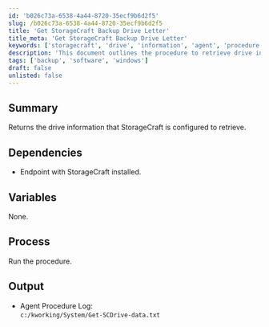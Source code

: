 ```yaml
---
id: 'b026c73a-6538-4a44-8720-35ecf9b6d2f5'
slug: /b026c73a-6538-4a44-8720-35ecf9b6d2f5
title: 'Get StorageCraft Backup Drive Letter'
title_meta: 'Get StorageCraft Backup Drive Letter'
keywords: ['storagecraft', 'drive', 'information', 'agent', 'procedure']
description: 'This document outlines the procedure to retrieve drive information configured by StorageCraft on an endpoint. It includes details on dependencies, process execution, and output logging.'
tags: ['backup', 'software', 'windows']
draft: false
unlisted: false
---
```


## Summary

Returns the drive information that StorageCraft is configured to retrieve.

## Dependencies

- Endpoint with StorageCraft installed.

## Variables

None.

## Process

Run the procedure.

## Output

- Agent Procedure Log:  
  `c:/kworking/System/Get-SCDrive-data.txt`
